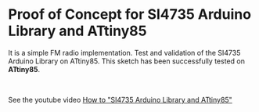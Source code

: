 # Proof of Concept for SI4735 Arduino Library and ATtiny85 

It is a simple FM radio implementation. Test and validation of the SI4735 Arduino Library on ATtiny85.
This sketch has been successfully tested on __ATtiny85__.

<BR> 

See the youtube video [How to "SI4735 Arduino Library and ATtiny85"](https://youtu.be/zb9TZtYVu-s)


